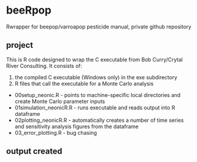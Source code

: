 # beeRpop
Rwrapper for beepop/varroapop pesticide manual, private github repository

## project
This is R code designed to wrap the C executable from Bob Curry/Crytal River Consulting. It consists of:
1. the compiled C executable (Windows only) in the exe subdirectory
2. R files that call the executable for a Monte Carlo analysis
  * 00setup_neonic.R - points to machine-specific local directories and create Monte Carlo parameter inputs
  * 01simulation_neonicR.R - runs executable and reads output into R dataframe
  * 02plotting_neonicR.R - automatically creates a number of time series and sensitivity analysis figures from the dataframe
  * 03_error_plotting.R - bug chasing
  
## output created




